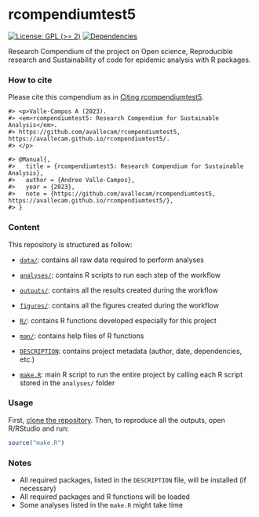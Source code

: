 
<!-- README.md is generated from README.Rmd. Please edit that file -->

# rcompendiumtest5

<!-- badges: start -->

[![License: GPL (\>=
2)](https://img.shields.io/badge/License-GPL%20%28%3E%3D%202%29-blue.svg)](https://choosealicense.com/licenses/gpl-2.0/)
[![Dependencies](https://img.shields.io/badge/dependencies-2/95-green?style=flat)](#)
<!-- badges: end -->

Research Compendium of the project on Open science, Reproducible
research and Sustainability of code for epidemic analysis with R
packages.

### How to cite

Please cite this compendium as in [Citing
rcompendiumtest5](https://avallecam.github.io/rcompendiumtest5/authors.html#citation).

    #> <p>Valle-Campos A (2023).
    #> <em>rcompendiumtest5: Research Compendium for Sustainable Analysis</em>.
    #> https://github.com/avallecam/rcompendiumtest5, https://avallecam.github.io/rcompendiumtest5/. 
    #> </p>

    #> @Manual{,
    #>   title = {rcompendiumtest5: Research Compendium for Sustainable Analysis},
    #>   author = {Andree Valle-Campos},
    #>   year = {2023},
    #>   note = {https://github.com/avallecam/rcompendiumtest5, https://avallecam.github.io/rcompendiumtest5/},
    #> }

### Content

This repository is structured as follow:

- [`data/`](https://github.com/avallecam/rcompendiumtest5/tree/master/data):
  contains all raw data required to perform analyses

- [`analyses/`](https://github.com/avallecam/rcompendiumtest5/tree/main/analyses/):
  contains R scripts to run each step of the workflow

- [`outputs/`](https://github.com/avallecam/rcompendiumtest5/tree/main/outputs):
  contains all the results created during the workflow

- [`figures/`](https://github.com/avallecam/rcompendiumtest5/tree/main/figures):
  contains all the figures created during the workflow

- [`R/`](https://github.com/avallecam/rcompendiumtest5/tree/main/R):
  contains R functions developed especially for this project

- [`man/`](https://github.com/avallecam/rcompendiumtest5/tree/main/man):
  contains help files of R functions

- [`DESCRIPTION`](https://github.com/avallecam/rcompendiumtest5/tree/main/DESCRIPTION):
  contains project metadata (author, date, dependencies, etc.)

- [`make.R`](https://github.com/avallecam/rcompendiumtest5/tree/main/make.R):
  main R script to run the entire project by calling each R script
  stored in the `analyses/` folder

### Usage

First, [clone the
repository](https://www.epirhandbook.com/en/version-control-and-collaboration-with-git-and-github.html?q=clone#clone-from-a-github-repository).
Then, to reproduce all the outputs, open R/RStudio and run:

``` r
source("make.R")
```

### Notes

- All required packages, listed in the `DESCRIPTION` file, will be
  installed (if necessary)
- All required packages and R functions will be loaded
- Some analyses listed in the `make.R` might take time
